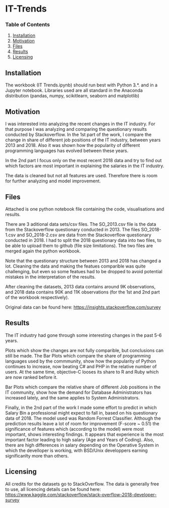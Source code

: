 # IT-Trends

### Table of Contents

1. [Installation](#installation)
2. [Motivation](#motivation)
3. [Files](#files)
4. [Results](#results)
5. [Licensing](#licensing)



## Installation <a name="installation"></a>
The workbook (IT Trends.ipynb) should run best with Python 3.*. and in a Jupyter notebook.
Libraries used are all standard in the Anaconda distribution (pandas, numpy, scikitlearn, seaborn and matplotlib)

## Motivation <a name="Motivation"></a>
I was interested into analyzing the recent changes in the IT industry. For that purpose I was analyzing and comparing the questionary results conducted by Stackoverflow. 
In the 1st part of the work, I compare the change in share of different job positions of the IT industry, between years 2013 and 2018.
Also it was shown how the popularity of different programming languages has evolved between these years.

In the 2nd part I focus only on the most recent 2018 data and try to find out which factors are most important in explaining the salaries in the IT industry.

The data is cleaned but not all features are used. Therefore there is room for further analyzing and model improvement.

## Files <a name="Files"></a>
Attached is one python notebook file containing the code, visualisations and results. 

There are 3 aditional data sets/csv files. The SO_2013.csv file is the data from the Stackoverflow questionary conducted in 2013.
The files SO_2018-1.csv and SO_2018-2.csv are data from the Stackoverflow questionary conducted in 2018. 
I had to split the 2018 questionary data into two files, to be able to upload them to github (file size limitations). 
The two files are merged again the python workbook. 

Note that the questionary structure between 2013 and 2018 has changed a lot. 
Cleaning the data and making the featues comparible was quite challenging, but even so some featues had to be dropped to avoid potential mistakes in the interpretation of the results.

After cleaning the datasets, 2013 data contains around 9K observations, and 2018 data contains 90K and 11K observations (for the 1st and 2nd part of the workbook respectively).

Original data can be found here: https://insights.stackoverflow.com/survey


## Results <a name="Results"></a>

The IT industry had gone through some interesting changes in the past 5-6 years.

Plots which show the changes are not fully comparible, but conclusions can still be made.
The Bar Plots which compare the share of programming languages used by the commmunity, show how the popularity of Python continues to increase, now beating C# and PHP in the relative number of users. At the same time, objective-C looses its share to R and Ruby which are now ranked before it.

Bar Plots which compare the relative share of different Job positions in the IT community, show how the demand for Database Administrators has increased lately, and the same applies to System Administrators.

Finally, in the 2nd part of the work I made some effort to predict in which Salary Bin a professional might expect to fall in, based on his questionary data of 2018. The model used was Random Forrest Classifier. Although the prediction results leave a lot of room for improvement (F-score ~ 0.51) the significance of features which (according to the model) were most important, shows interesting findings. 
It appears that experience is the most important factor leading to high salary (Age and Years of Coding). Also, there are high differences in salary depending on the Operative System in which the develloper is working, with BSD/Unix developpers earning significanlty more than others.

## Licensing <a name="Licensing"></a>

All credits for the datasets go to StackOverflow. 
The data is generally free to use, all licencing details can be found here:
https://www.kaggle.com/stackoverflow/stack-overflow-2018-developer-survey 
